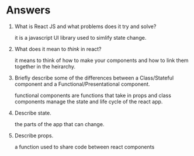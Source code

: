 # Answers

1.  What is React JS and what problems does it try and solve?

    it is a javascript UI library used to simlify state change.

1.  What does it mean to _think_ in react?

    it means to think of how to make your components and how to link them together in the heirarchy.

1.  Briefly describe some of the differences between a Class/Stateful component and a Functional/Presentational component.

    functional components are functions that take in props and class components manage the state and life cycle of the react app.

1.  Describe state.

    the parts of the app that can change.

1.  Describe props.

    a function used to share code between react components
